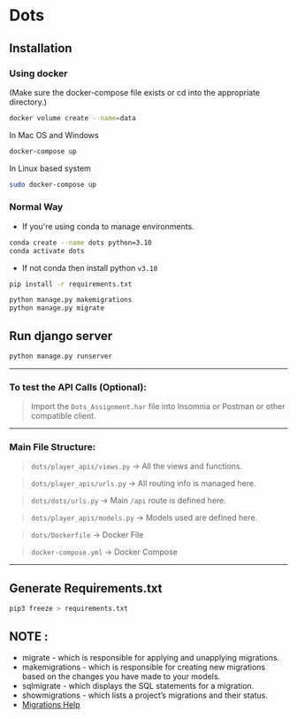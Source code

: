 # Dots

## Installation

### Using docker
(Make sure the docker-compose file exists or cd into the appropriate directory.)

```bash
docker volume create --name=data
```

In Mac OS and Windows
```bash
docker-compose up
```

In Linux based system
```bash
sudo docker-compose up
```

### Normal Way

* If you're using conda to manage environments.

```bash
conda create --name dots python=3.10
conda activate dots
```

* If not conda then install python `v3.10` 
  
```bash
pip install -r requirements.txt
```

```bash
python manage.py makemigrations
python manage.py migrate
```

## Run django server
```bash
python manage.py runserver
```

---

### To test the API Calls (Optional):

> Import the `Dots_Assignment.har` file into Insomnia or Postman or other compatible client.

---

### Main File Structure:

> `dots/player_apis/views.py` -> All the views and functions.

> `dots/player_apis/urls.py` -> All routing info is managed here.

> `dots/dots/urls.py` -> Main `/api` route is defined here.

> `dots/player_apis/models.py` -> Models used are defined here.

> `dots/Dockerfile` -> Docker File

> `docker-compose.yml` -> Docker Compose

---

## Generate Requirements.txt
```bash
pip3 freeze > requirements.txt
```

## NOTE : 

* migrate  - which is responsible for applying and unapplying migrations.
* makemigrations - which is responsible for creating new migrations based on the changes you have made to your models.
* sqlmigrate - which displays the SQL statements for a migration.
* showmigrations - which lists a project’s migrations and their status.
* [Migrations Help](https://docs.djangoproject.com/en/3.2/topics/migrations/)